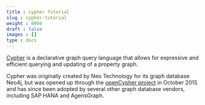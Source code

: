 ```yaml
---
title : cypher Tutorial
slug : cypher-tutorial
weight : 9994
draft : false
images : []
type : docs
---
```


[Cypher][1] is a declarative graph query language that allows for expressive and efficient querying and updating of a property graph.

Cypher was originally created by Neo Technology for its graph database Neo4j, but was opened up through the [openCypher project][2] in October 2015 and has since been adopted by several other graph database vendors, including SAP HANA and AgensGraph.


  [1]: https://en.wikipedia.org/wiki/Cypher_Query_Language
  [2]: http://www.opencypher.org/

